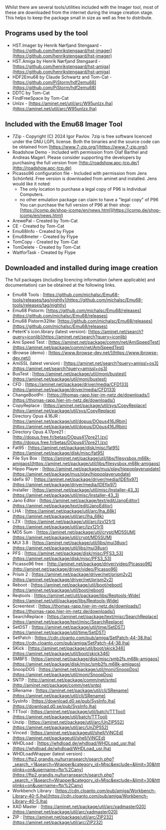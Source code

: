 Whilst there are several tools/utilities included with the Imager tool, most of these are downloaded from the internet during the image creation stage. This helps to keep the package small in size as well as free to distribute. 

## Programs used by the tool

- HST.Imager by Henrik Nørfjand Stengaard - [https://github.com/henrikstengaard/hst-imager](https://github.com/henrikstengaard/hst-imager)
- HST.Amiga by Henrik Nørfjand Stengaard - [https://github.com/henrikstengaard/hst-amiga](https://github.com/henrikstengaard/hst-amiga)
- HDF2Emu68 by Claude Schwartz and Tom-Cat - [https://github.com/PiStorm/hdf2emu68](https://github.com/PiStorm/hdf2emu68)
- DDTC by Tom-Cat 
- FindFreeSpace by Tom-Cat
- Unlzx - [https://aminet.net/util/arc/W95unlzx.lha](https://aminet.net/util/arc/W95unlzx.lha)

  
## Included with the Emu68 Imager Tool

- 7Zip - Copyright (C) 2024 Igor Pavlov. 7zip is free software licenced under the GNU LGPL license. Both the binaries and the source code can be obtained from [https://www.7-zip.org/](https://www.7-zip.org/)
- Roadshow Demo - Included with permission from Olaf Barthel and Andreas Magerl. Please consider supporting the developers by purchasing the full version from [http://roadshow.apc-tcp.de/](http://roadshow.apc-tcp.de)
- Picasso96 configuration file - Included with permission from Jens Schönfeld. Free version is downloaded from aminet and installed. Jens would like it noted:
    - The only location to purchase a legal copy of P96 is Individual Computers.
    - no other emulation package can claim to have a "legal copy" of P96
You can purchase the full version of P96 at their shop: [https://icomp.de/shop-icomp/en/news.html](https://icomp.de/shop-icomp/en/news.html)
- ArewePal - Created by Tom-Cat
- CE - Created by Tom-Cat
- Emu68Info - Created by Flype
- Emu68meter - Created by Flype
- TomCopy - Created by Tom-Cat
- TomDelete - Created by Tom-Cat
- WaitforTask - Created by Flype


## Downloaded and installed during image creation

The full packages (including licencing information (where applicable) and documentation) can be obtained at the following links. 

- Emu68 Tools : [https://github.com/michalsc/Emu68-tools/releases/tag/nightly](https://github.com/michalsc/Emu68-tools/releases/tag/nightly)
- Emu68 Pistorm: [https://github.com/michalsc/Emu68/releases](https://github.com/michalsc/Emu68/releases)
- Emu68 Pistorm32lite: [https://github.com/michalsc/Emu68/releases](https://github.com/michalsc/Emu68/releases)
- PeterK's icon.library (latest version): [https://aminet.net/search?query=iconlib](https://aminet.net/search?query=iconlib)
- Ami Speed Test : [https://aminet.net/package/comm/net/AmiSpeedTest](https://aminet.net/package/comm/net/AmiSpeedTest)
- iBrowse (demo) : [https://www.ibrowse-dev.net/](https://www.ibrowse-dev.net/)
- AmiSSL (latest version) : [https://aminet.net/search?query=amissl+os3](https://aminet.net/search?query=amissl+os3)
- BusTest : [https://aminet.net/package/util/moni/bustest](https://aminet.net/package/util/moni/bustest)
- CFD : [https://aminet.net/package/driver/media/CFD133](https://aminet.net/package/driver/media/CFD133)
- ChangeBootPri : [https://thomas-rapp.hier-im-netz.de/downloads/](https://thomas-rapp.hier-im-netz.de/downloads/)
- CopyReplace : [https://aminet.net/package/util/sys/CopyReplace](https://aminet.net/package/util/sys/CopyReplace)
- Directory Opus 4.16JR : [https://aminet.net/package/util/dopus/DOpus416JRbin](https://aminet.net/package/util/dopus/DOpus416JRbin)
- Directory Opus 4.17pre21 : [http://dopus.free.fr/betas/DOpus417pre21.lzx](http://dopus.free.fr/betas/DOpus417pre21.lzx)
- Fat95 : [https://aminet.net/package/disk/misc/fat95](https://aminet.net/package/disk/misc/fat95)
- File Sys Box : [https://aminet.net/package/util/libs/filesysbox.m68k-amigaos](https://aminet.net/package/util/libs/filesysbox.m68k-amigaos)
- Hippo Player : [https://aminet.net/package/mus/play/hippoplayerupdate](https://aminet.net/package/mus/play/hippoplayerupdate)
- Idefix 97 : [https://aminet.net/package/driver/media/IDEfix97](https://aminet.net/package/driver/media/IDEfix97)
- Installer : [https://aminet.net/package/util/misc/Installer-43_3](https://aminet.net/package/util/misc/Installer-43_3)
- Jano Editor : [https://aminet.net/package/text/edit/JanoEditor](https://aminet.net/package/text/edit/JanoEditor)
- LHA : [https://aminet.net/package/util/arc/lha_68k](https://aminet.net/package/util/arc/lha_68k)
- LZX : [https://aminet.net/package/util/arc/lzx121r1](https://aminet.net/package/util/arc/lzx121r1)
- MD5 Sum : [https://aminet.net/package/util/crypt/MD5SUM](https://aminet.net/package/util/crypt/MD5SUM)
- MUI 3.8 : [https://aminet.net/package/util/libs/mui38usr](https://aminet.net/package/util/libs/mui38usr)
- PFS : [https://aminet.net/package/disk/misc/PFS3_53](https://aminet.net/package/disk/misc/PFS3_53)
- Picasso96 free : [http://aminet.net/package/driver/video/Picasso96](http://aminet.net/package/driver/video/Picasso96)
- Prism 2 : [https://aminet.net/package/driver/net/prism2v2](https://aminet.net/package/driver/net/prism2v2)
- Reboot : [https://aminet.net/package/util/boot/reboot](https://aminet.net/package/util/boot/reboot)
- Reqtools : [https://aminet.net/util/package/libs/Reqtools-Wide](https://aminet.net/util/package/libs/Reqtools-Wide)
- Screentext : [https://thomas-rapp.hier-im-netz.de/downloads/](https://thomas-rapp.hier-im-netz.de/downloads/)
- SearchReplace : [https://aminet.net/package/text/misc/SearchReplace](https://aminet.net/package/text/misc/SearchReplace)
- SetDST : [https://aminet.net/package/util/time/SetDST](https://aminet.net/package/util/time/SetDST)
- SetPatch : [https://cdn.cloanto.com/pub/amiga/SetPatch-44-38.lha](https://cdn.cloanto.com/pub/amiga/SetPatch-44-38.lha)
- SKick : [https://aminet.net/package/util/boot/skick346](https://aminet.net/package/util/boot/skick346)
- SMBFS : [https://aminet.net/package/disk/misc/smb2fs.m68k-amigaos](https://aminet.net/package/disk/misc/smb2fs.m68k-amigaos)
- SnoopDOS : [https://aminet.net/package/util/moni/SnoopDos](https://aminet.net/package/util/moni/SnoopDos)
- SNTP : [http://aminet.net/package/comm/net/sntp](http://aminet.net/package/comm/net/sntp)
- SRename : [https://aminet.net/package/util/cli/SRename](https://aminet.net/package/util/cli/SRename)
- SysInfo : [https://download.d0.se/pub/SysInfo.lha](https://download.d0.se/pub/SysInfo.lha)
- TTTool : [https://aminet.net/package/util/batch/TTTool](https://aminet.net/package/util/batch/TTTool)
- Unzip : [https://aminet.net/package/util/arc/UnZIP552](https://aminet.net/package/util/arc/UnZIP552)
- Vinced : [https://aminet.net/packageutil/shell/ViNCEd](https://aminet.net/packageutil/shell/ViNCEd)
- WHDLoad : [https://whdload.de/whdload/WHDLoad_usr.lha](https://whdload.de/whdload/WHDLoad_usr.lha)
- WHDLoadWrapper (latest version) : [https://ftp2.grandis.nu/turransearch/search.php?_search_=1&search=Wrapper&category_id=Misc&exclude=&limit=30&httplinks=on&username=ftp%2Cany](https://ftp2.grandis.nu/turransearch/search.php?_search_=1&search=Wrapper&category_id=Misc&exclude=&limit=30&httplinks=on&username=ftp%2Cany)
- Workbench Library : [https://cdn.cloanto.com/pub/amiga/Workbench-Library-40-5.lha](https://cdn.cloanto.com/pub/amiga/Workbench-Library-40-5.lha)
- XAD Master : [https://aminet.net/package/util/arc/xadmaster020](https://aminet.net/package/util/arc/xadmaster020)
- ZIP : [https://aminet.net/package/util/arc/ZIP232](https://aminet.net/package/util/arc/ZIP232)
